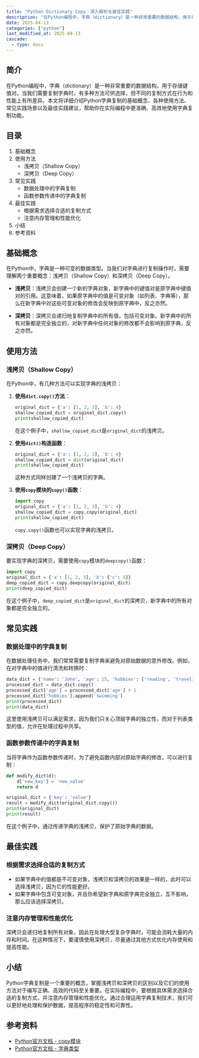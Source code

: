 ```yaml
---
title: "Python Dictionary Copy：深入解析与最佳实践"
description: "在Python编程中，字典（dictionary）是一种非常重要的数据结构，用于存储键值对。当我们需要复制字典时，有多种方法可供选择，但不同的复制方式在行为和性能上有所差异。本文将详细介绍Python字典复制的基础概念、各种使用方法、常见实践场景以及最佳实践建议，帮助你在实际编程中更准确、高效地使用字典复制功能。"
date: 2025-04-13
categories: ["python"]
last_modified_at: 2025-04-13
cascade:
  - type: docs
---
```



## 简介
在Python编程中，字典（dictionary）是一种非常重要的数据结构，用于存储键值对。当我们需要复制字典时，有多种方法可供选择，但不同的复制方式在行为和性能上有所差异。本文将详细介绍Python字典复制的基础概念、各种使用方法、常见实践场景以及最佳实践建议，帮助你在实际编程中更准确、高效地使用字典复制功能。

<!-- more -->
## 目录
1. 基础概念
2. 使用方法
    - 浅拷贝（Shallow Copy）
    - 深拷贝（Deep Copy）
3. 常见实践
    - 数据处理中的字典复制
    - 函数参数传递中的字典复制
4. 最佳实践
    - 根据需求选择合适的复制方式
    - 注意内存管理和性能优化
5. 小结
6. 参考资料

## 基础概念
在Python中，字典是一种可变的数据类型。当我们对字典进行复制操作时，需要理解两个重要概念：浅拷贝（Shallow Copy）和深拷贝（Deep Copy）。

- **浅拷贝**：浅拷贝会创建一个新的字典对象，新字典中的键值对是原字典中键值对的引用。这意味着，如果原字典中的值是可变对象（如列表、字典等），那么在新字典中对这些可变对象的修改会反映到原字典中，反之亦然。

- **深拷贝**：深拷贝会递归地复制字典中的所有值，包括可变对象。新字典中的所有对象都是完全独立的，对新字典中任何对象的修改都不会影响到原字典，反之亦然。

## 使用方法
### 浅拷贝（Shallow Copy）
在Python中，有几种方法可以实现字典的浅拷贝：

1. **使用`dict.copy()`方法**：
    ```python
    original_dict = {'a': [1, 2, 3], 'b': 4}
    shallow_copied_dict = original_dict.copy()
    print(shallow_copied_dict)
    ```
    在这个例子中，`shallow_copied_dict`是`original_dict`的浅拷贝。

2. **使用`dict()`构造函数**：
    ```python
    original_dict = {'a': [1, 2, 3], 'b': 4}
    shallow_copied_dict = dict(original_dict)
    print(shallow_copied_dict)
    ```
    这种方式同样创建了一个浅拷贝的字典。

3. **使用`copy`模块的`copy()`函数**：
    ```python
    import copy
    original_dict = {'a': [1, 2, 3], 'b': 4}
    shallow_copied_dict = copy.copy(original_dict)
    print(shallow_copied_dict)
    ```
    `copy.copy()`函数也可以实现字典的浅拷贝。

### 深拷贝（Deep Copy）
要实现字典的深拷贝，需要使用`copy`模块的`deepcopy()`函数：
```python
import copy
original_dict = {'a': [1, 2, 3], 'b': {'c': 5}}
deep_copied_dict = copy.deepcopy(original_dict)
print(deep_copied_dict)
```
在这个例子中，`deep_copied_dict`是`original_dict`的深拷贝，新字典中的所有对象都是完全独立的。

## 常见实践
### 数据处理中的字典复制
在数据处理任务中，我们常常需要复制字典来避免对原始数据的意外修改。例如，在对字典中的值进行清洗和转换时：
```python
data_dict = {'name': 'John', 'age': 25, 'hobbies': ['reading', 'traveling']}
processed_dict = data_dict.copy()
processed_dict['age'] = processed_dict['age'] + 1
processed_dict['hobbies'].append('swimming')
print(processed_dict)
print(data_dict)
```
这里使用浅拷贝可以满足需求，因为我们只关心顶层字典的独立性，而对于列表类型的值，允许在处理过程中共享。

### 函数参数传递中的字典复制
当将字典作为函数参数传递时，为了避免函数内部对原始字典的修改，可以进行复制：
```python
def modify_dict(d):
    d['new_key'] = 'new_value'
    return d

original_dict = {'key': 'value'}
result = modify_dict(original_dict.copy())
print(original_dict)
print(result)
```
在这个例子中，通过传递字典的浅拷贝，保护了原始字典的数据。

## 最佳实践
### 根据需求选择合适的复制方式
- 如果字典中的值都是不可变对象，浅拷贝和深拷贝的效果是一样的，此时可以选择浅拷贝，因为它的性能更好。
- 如果字典中包含可变对象，并且你希望新字典和原字典完全独立，互不影响，那么应该选择深拷贝。

### 注意内存管理和性能优化
深拷贝会递归地复制所有对象，因此在处理大型复杂字典时，可能会消耗大量的内存和时间。在这种情况下，要谨慎使用深拷贝，尽量通过其他方式优化内存使用和提高性能。

## 小结
Python字典复制是一个重要的概念，掌握浅拷贝和深拷贝的区别以及它们的使用方法对于编写正确、高效的代码至关重要。在实际编程中，要根据具体需求选择合适的复制方式，并注意内存管理和性能优化。通过合理运用字典复制技术，我们可以更好地处理和保护数据，提高程序的稳定性和可靠性。

## 参考资料
- [Python官方文档 - copy模块](https://docs.python.org/3/library/copy.html)
- [Python官方文档 - 字典类型](https://docs.python.org/3/library/stdtypes.html#dict)